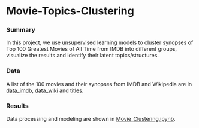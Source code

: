 # Movie-Topics-Clustering

### Summary
In this project, we use unsupervised learning models to cluster synopses of Top 100 Greatest Movies of All Time from IMDB into different groups, visualize the results and identify their latent topics/structures.

### Data
A list of the 100 movies and their synopses from IMDB and Wikipedia are in [data_imdb](synopses_list_imdb.txt), [data_wiki](synopses_list_wiki.txt) and [titles](title_list.txt).

### Results
Data processing and modeling are shown in [Movie_Clustering.ipynb](Movie_Clustering.ipynb).
